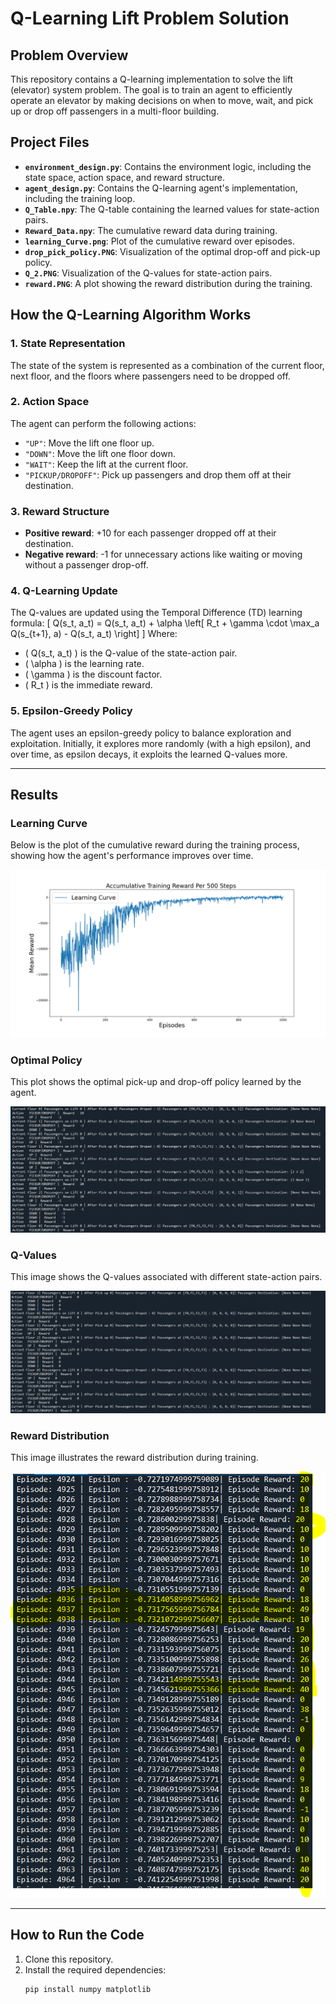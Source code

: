 # Q-Learning Lift Problem Solution

## Problem Overview

This repository contains a Q-learning implementation to solve the lift (elevator) system problem. The goal is to train an agent to efficiently operate an elevator by making decisions on when to move, wait, and pick up or drop off passengers in a multi-floor building. 

## Project Files

- **`environment_design.py`**: Contains the environment logic, including the state space, action space, and reward structure.
- **`agent_design.py`**: Contains the Q-learning agent's implementation, including the training loop.
- **`Q_Table.npy`**: The Q-table containing the learned values for state-action pairs.
- **`Reward_Data.npy`**: The cumulative reward data during training.
- **`learning_Curve.png`**: Plot of the cumulative reward over episodes.
- **`drop_pick_policy.PNG`**: Visualization of the optimal drop-off and pick-up policy.
- **`Q_2.PNG`**: Visualization of the Q-values for state-action pairs.
- **`reward.PNG`**: A plot showing the reward distribution during the training.

## How the Q-Learning Algorithm Works

### 1. **State Representation**
The state of the system is represented as a combination of the current floor, next floor, and the floors where passengers need to be dropped off. 

### 2. **Action Space**
The agent can perform the following actions:
- `"UP"`: Move the lift one floor up.
- `"DOWN"`: Move the lift one floor down.
- `"WAIT"`: Keep the lift at the current floor.
- `"PICKUP/DROPOFF"`: Pick up passengers and drop them off at their destination.

### 3. **Reward Structure**
- **Positive reward**: +10 for each passenger dropped off at their destination.
- **Negative reward**: -1 for unnecessary actions like waiting or moving without a passenger drop-off.

### 4. **Q-Learning Update**
The Q-values are updated using the Temporal Difference (TD) learning formula:
\[
Q(s_t, a_t) = Q(s_t, a_t) + \alpha \left[ R_t + \gamma \cdot \max_a Q(s_{t+1}, a) - Q(s_t, a_t) \right]
\]
Where:
- \( Q(s_t, a_t) \) is the Q-value of the state-action pair.
- \( \alpha \) is the learning rate.
- \( \gamma \) is the discount factor.
- \( R_t \) is the immediate reward.

### 5. **Epsilon-Greedy Policy**
The agent uses an epsilon-greedy policy to balance exploration and exploitation. Initially, it explores more randomly (with a high epsilon), and over time, as epsilon decays, it exploits the learned Q-values more.

---

## Results

### **Learning Curve**
Below is the plot of the cumulative reward during the training process, showing how the agent's performance improves over time.

![Learning Curve](learning_Curve.png)

### **Optimal Policy**
This plot shows the optimal pick-up and drop-off policy learned by the agent.

![Pick-up/Drop-off Policy](drop_pick_policy.PNG)

### **Q-Values**
This image shows the Q-values associated with different state-action pairs.

![Q-Values](Q_2.PNG)

### **Reward Distribution**
This image illustrates the reward distribution during training.

![Reward Distribution](reward.PNG)

---

## How to Run the Code

1. Clone this repository.
2. Install the required dependencies:
   ```bash
   pip install numpy matplotlib
